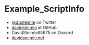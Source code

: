 # Example_ScriptInfo

* [@dbsteimle](https://twitter.com/dbsteimle) on Twitter
* [davidsteimle](https://github.com/davidsteimle) at GitHub
* DavidSteimle#5975 on Discord
* [davidsteimle.net](https://davidsteimle.net)
